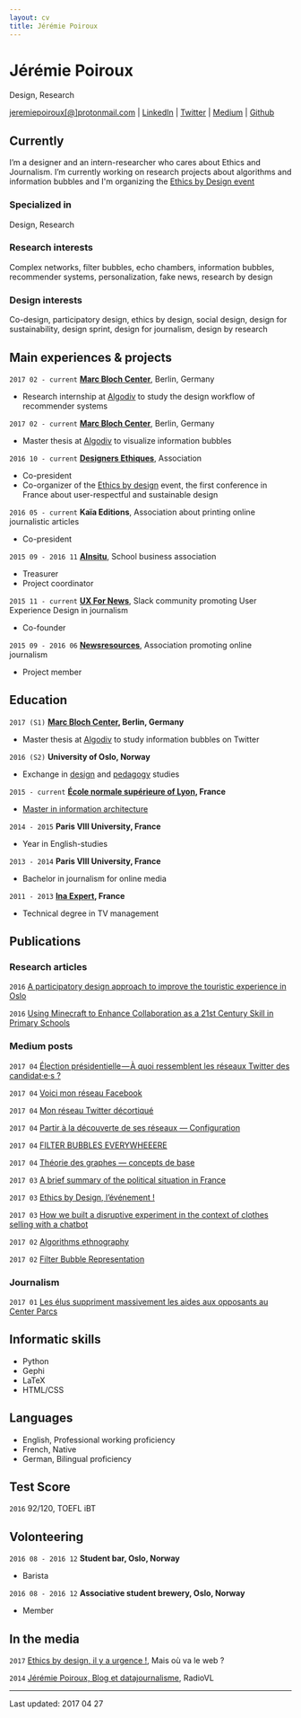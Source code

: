 ```yaml
---
layout: cv
title: Jérémie Poiroux
---
```

# Jérémie Poiroux
Design, Research

<div id="webaddress">
<a href="mailto:jeremiepoiroux@protonmail.com">jeremiepoiroux[@]protonmail.com</a>
| <a href="https://www.linkedin.com/in/jeremiepoiroux/">LinkedIn</a>
| <a href="https://twitter.com/jeremprx">Twitter</a>
| <a href="https://medium.com/@jeremiepoiroux">Medium</a>
| <a href="https://github.com/jeremiepoiroux">Github</a>
</div>


## Currently

I’m a designer and an intern-researcher who cares about Ethics and Journalism. 
I’m currently working on research projects about algorithms and information bubbles and I'm organizing the [Ethics by Design event](ethicsbydesign.fr)

### Specialized in

Design, Research

### Research interests

Complex networks, filter bubbles, echo chambers, information bubbles, recommender systems, personalization, fake news, research by design

### Design interests

Co-design, participatory design, ethics by design, social design, design for sustainability, design sprint, design for journalism, design by research


## Main experiences & projects

`2017 02 - current`
__[Marc Bloch Center](https://cmb.hu-berlin.de/)__, Berlin, Germany

- Research internship at [Algodiv](http://algodiv.huma-num.fr/) to study the design workflow of recommender systems

`2017 02 - current`
__[Marc Bloch Center](https://cmb.hu-berlin.de/)__, Berlin, Germany

- Master thesis at [Algodiv](http://algodiv.huma-num.fr/) to visualize information bubbles

`2016 10 - current`
__[Designers Ethiques](http://twitter.com/designethique)__, Association 

- Co-president
- Co-organizer of the [Ethics by design](ethicsbydesign.fr) event, the first conference in France about user-respectful and sustainable design

`2016 05 - current`
__Kaïa Editions__, Association about printing online journalistic articles
- Co-president

`2015 09 - 2016 11`
__[AInsitu](http://association-ainsitu.fr/)__, School business association 

- Treasurer
- Project coordinator

`2015 11 - current`
__[UX For News](http://uxfornews.com/)__, Slack community promoting User Experience Design in journalism

- Co-founder

`2015 09 - 2016 06`
__[Newsresources](https://www.newsresources.org/)__, Association promoting online journalism 

- Project member


## Education

`2017 (S1)`
__[Marc Bloch Center](https://cmb.hu-berlin.de/), Berlin, Germany__

- Master thesis at [Algodiv](http://algodiv.huma-num.fr/) to study information bubbles on Twitter

`2016 (S2)`
__University of Oslo, Norway__

- Exchange in [design](https://www.uio.no/studier/emner/matnat/ifi/INF5722/index-eng.html) and [pedagogy](https://www.uio.no/studier/emner/uv/iped/PED4540/index-eng.html) studies

`2015 - current`
__[École normale supérieure of Lyon](http://www.ens-lyon.fr/en/english-ens-de-lyon-269761.kjsp), France__

- [Master in information architecture](http://archinfo.universite-lyon.fr/)

`2014 - 2015`
__Paris VIII University, France__

- Year in English-studies

`2013 - 2014`
__Paris VIII University, France__

- Bachelor in journalism for online media

`2011 - 2013`
__[Ina Expert](http://www.ina-expert.com/en), France__

- Technical degree in TV management

## Publications

### Research articles

`2016`
[A participatory design approach to improve the touristic experience in Oslo](https://www.researchgate.net/publication/311581592_A_participatory_design_approach_to_improve_the_touristic_experience_in_Oslo)

`2016`
[Using Minecraft to Enhance Collaboration as a 21st Century Skill in Primary Schools](https://www.researchgate.net/publication/311569715_Using_Minecraft_to_Enhance_Collaboration_as_a_21st_Century_Skill_in_Primary_Schools)

### Medium posts

`2017 04`
[Élection présidentielle — À quoi ressemblent les réseaux Twitter des candidat·e·s ?](https://medium.com/bear-time/élection-présidentielle-à-quoi-ressemblent-les-réseaux-twitter-des-candidat-e-s-40aa23d553b9)

`2017 04`
[Voici mon réseau Facebook](https://medium.com/@jeremiepoiroux/voici-mon-r%C3%A9seau-facebook-f5ae9d9a3b11)

`2017 04`
[Mon réseau Twitter décortiqué](https://medium.com/@jeremiepoiroux/mon-r%C3%A9seau-twitter-d%C3%A9cortiqu%C3%A9-4a99c2194cde)

`2017 04`
[Partir à la découverte de ses réseaux — Configuration](https://medium.com/@jeremiepoiroux/partir-%C3%A0-la-d%C3%A9couverte-de-ses-r%C3%A9seaux-configuration-6cc638e4e1be)

`2017 04`
[FILTER BUBBLES EVERYWHEEERE](https://medium.com/bear-time/filter-bubbles-everywheeere-59ddcab36c)

`2017 04`
[Théorie des graphes — concepts de base](https://medium.com/bear-time/th%C3%A9orie-des-graphes-concepts-de-base-cc7aef4c39c3)

`2017 03`
[A brief summary of the political situation in France](https://medium.com/@jeremiepoiroux/a-brief-summary-of-the-political-situation-in-france-9864a4e87c56#.8wk0lkbxp)

`2017 03`
[Ethics by Design, l’événement !](https://medium.com/designers-%C3%A9thiques/ethics-by-design-l%C3%A9v%C3%A9nement-11c4a5be42f7#.wteofim03)

`2017 03`
[How we built a disruptive experiment in the context of clothes selling with a chatbot](https://medium.com/bear-time/how-we-built-a-disruptive-experiment-in-the-context-of-clothes-selling-with-a-chatbot-60e96f1e68c7#.vu0856lfb)

`2017 02`
[Algorithms ethnography](https://medium.com/bear-time/algorithms-ethnography-8e97666b94b4#.f4jezay80)

`2017 02`
[Filter Bubble Representation](https://medium.com/bear-time/filter-bubble-representation-bbce74e7e8b4#.2rspq9mph)

### Journalism

`2017 01`
[Les élus suppriment massivement les aides aux opposants au Center Parcs](https://www.streetpress.com/sujet/1484563322-elus-suppriment-massivement-aides-aux-opposants-center-parcs)

## Informatic skills

- Python
- Gephi
- LaTeX
- HTML/CSS

## Languages

- English, Professional working proficiency
- French, Native
- German, Bilingual proficiency

## Test Score

`2016`
92/120, TOEFL iBT

## Volonteering

`2016 08 - 2016 12`
__Student bar, Oslo, Norway__

- Barista

`2016 08 - 2016 12`
__Associative student brewery, Oslo, Norway__

- Member

## In the media

`2017`
 [Ethics by design, il y a urgence !](http://maisouvaleweb.fr/ethics-by-design-il-y-a-urgence-le-12-mai-a-lens-lyon/), Mais où va le web ?

`2014`
 [Jérémie Poiroux, Blog et datajournalisme](https://radiovl.fr/jeremie-poiroux-blog-et-datajournalisme/), RadioVL

---

Last updated: 2017 04 27


